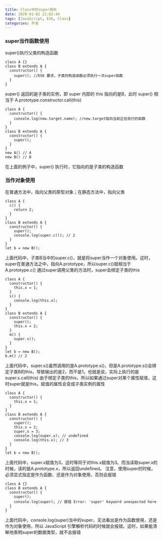```yaml
---
title: Class中的super简析
date: 2020-01-02 21:02:44
tags: [JavaScript, ES6, Class]
categories: 开发
---
```


### super当作函数使用
super()执行父类的构造函数
```
class A {}
class B extends A {
  constructor() {
    super(); //ES6 要求，子类的构造函数必须执行一次super函数
  }
}
```
super() 返回的是子类的实例，即 super 内部的 this 指向的是B，此时 super() 相当于 A.prototype.constructor.call(this)
```
class A {
  constructor() {
    console.log(new.target.name); //new.target指向当前正在执行的函数
  }
}
class B extends A {
  constructor() {
    super();
  }
}
new A() // A
new B() // B
```
在上面的例子中，super() 执行时，它指向的是子类的构造函数
### 当作对象使用
在普通方法中，指向父类的原型对象；在静态方法中，指向父类
```
class A {
  c() {
    return 2;
  }
}
class B extends A {
  constructor() {
    super();
    console.log(super.c()); // 2
  }
}
let b = new B();
```
上面代码中，子类B当中的super.c()，就是将super当作一个对象使用。这时，super在普通方法之中，指向A.prototype，所以super.c()就相当于A.prototype.c()
通过super调用父类的方法时，super会绑定子类的this
```
class A {
  constructor() {
    this.x = 1;
  }
  s() {
    console.log(this.x);
  }
}
class B extends A {
  constructor() {
    super();
    this.x = 2;
  }
  m() {
    super.s();
  }
}
let b = new B();
b.m() // 2
```
上面代码中，super.s()虽然调用的是A.prototype.s()，但是A.prototype.s()会绑定子类B的this，导致输出的是2，而不是1。也就是说，实际上执行的是super.s.call(this)
由于绑定子类的this，所以如果通过super对某个属性赋值，这时super就是this，赋值的属性会变成子类实例的属性
```
class A {
  constructor() {
    this.x = 1;
  }
}
class B extends A {
  constructor() {
    super();
    this.x = 2;
    super.x = 3;
    console.log(super.x); // undefined
    console.log(this.x); // 3
  }
}
let b = new B();
```
上面代码中，super.x赋值为3，这时等同于对this.x赋值为3。而当读取super.x的时候，读的是A.prototype.x，所以返回undefined。
注意，使用super的时候，必须显式指定是作为函数、还是作为对象使用，否则会报错
```
class A {}
class B extends A {
  constructor() {
    super();
    console.log(super); // 报错 Error: 'super' keyword unexpected here
  }
}
```
上面代码中，console.log(super)当中的super，无法看出是作为函数使用，还是作为对象使用，所以 JavaScript 引擎解析代码的时候就会报错。这时，如果能清晰地表明super的数据类型，就不会报错
